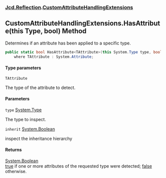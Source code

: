 ### [Jcd.Reflection](Jcd.Reflection.md 'Jcd.Reflection').[CustomAttributeHandlingExtensions](Jcd.Reflection.CustomAttributeHandlingExtensions.md 'Jcd.Reflection.CustomAttributeHandlingExtensions')

## CustomAttributeHandlingExtensions.HasAttribute<TAttribute>(this Type, bool) Method

Determines if an attribute has been applied to a specific type.

```csharp
public static bool HasAttribute<TAttribute>(this System.Type type, bool inherit=false)
    where TAttribute : System.Attribute;
```
#### Type parameters

<a name='Jcd.Reflection.CustomAttributeHandlingExtensions.HasAttribute_TAttribute_(thisSystem.Type,bool).TAttribute'></a>

`TAttribute`

The type of the attribute to detect.
#### Parameters

<a name='Jcd.Reflection.CustomAttributeHandlingExtensions.HasAttribute_TAttribute_(thisSystem.Type,bool).type'></a>

`type` [System.Type](https://docs.microsoft.com/en-us/dotnet/api/System.Type 'System.Type')

The type to inspect.

<a name='Jcd.Reflection.CustomAttributeHandlingExtensions.HasAttribute_TAttribute_(thisSystem.Type,bool).inherit'></a>

`inherit` [System.Boolean](https://docs.microsoft.com/en-us/dotnet/api/System.Boolean 'System.Boolean')

inspect the inheritance hierarchy

#### Returns
[System.Boolean](https://docs.microsoft.com/en-us/dotnet/api/System.Boolean 'System.Boolean')  
[true](https://docs.microsoft.com/en-us/dotnet/csharp/language-reference/builtin-types/bool 'https://docs.microsoft.com/en-us/dotnet/csharp/language-reference/builtin-types/bool') if one or more attributes of the requested type were detected; [false](https://docs.microsoft.com/en-us/dotnet/csharp/language-reference/builtin-types/bool 'https://docs.microsoft.com/en-us/dotnet/csharp/language-reference/builtin-types/bool') otherwise.